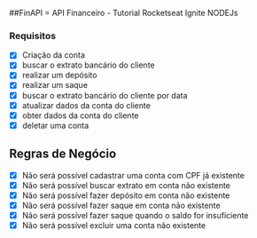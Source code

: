 ##FinAPI = API Financeiro - Tutorial Rocketseat Ignite NODEJs

### Requisitos

- [x] Criação da conta
- [x] buscar o extrato bancário do cliente
- [x] realizar um depósito
- [x] realizar um saque
- [x] buscar o extrato bancário do cliente por data
- [x] atualizar dados da conta do cliente
- [x] obter dados da conta do cliente
- [x] deletar uma conta

## Regras de Negócio

- [x] Não será possível cadastrar uma conta com CPF já existente
- [x] Não será possível buscar extrato em conta não existente
- [x] Não será possível fazer depósito em conta não existente
- [x] Não será possível fazer saque em conta não existente
- [x] Não será possível fazer saque quando o saldo for insuficiente
- [x] Não será possível excluir uma conta não existente
